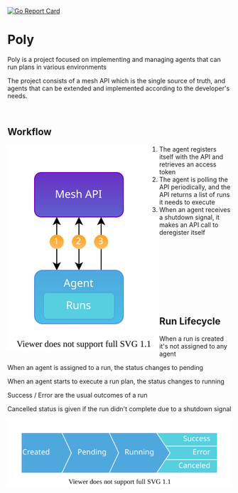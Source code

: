 [![Go Report Card](https://goreportcard.com/badge/github.com/do87/poly/src?1)](https://goreportcard.com/report/github.com/do87/poly/src)

# Poly

Poly is a project focused on implementing and managing agents that can run plans in various environments

The project consists of a mesh API which is the single source of truth, and agents that can be extended and implemented according to the developer's needs.

<br />

## Workflow

<img src="statics/workflow.svg" alt="workflow" align="left">
<span>

1. The agent registers itself with the API and retrieves an access token
2. The agent is polling the API periodically, and the API returns a list of runs it needs to execute
3. When an agent receives a shutdown signal, it makes an API call to deregister itself
</span>
<br><br><br><br><br><br><br><br>

## Run Lifecycle

When a run is created it's not assigned to any agent

When an agent is assigned to a run, the status changes to pending

When an agent starts to execute a run plan, the status changes to running

Success / Error are the usual outcomes of a run

Cancelled status is given if the run didn't complete due to a shutdown signal

![workflow](statics/lifecycle.svg)